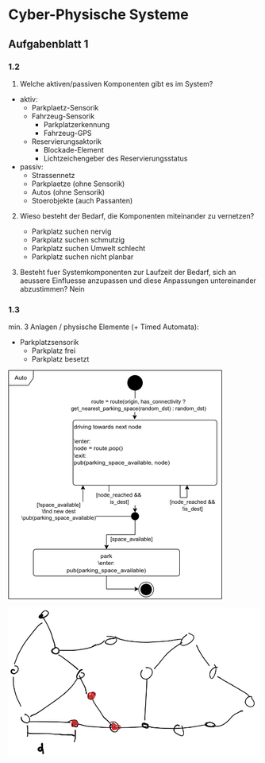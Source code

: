 # Cyber-Physische Systeme

## Aufgabenblatt 1

### 1.2

1. Welche aktiven/passiven Komponenten gibt es im System?
  - aktiv:
    - Parkplaetz-Sensorik 
    - Fahrzeug-Sensorik
      - Parkplatzerkennung
      - Fahrzeug-GPS
    - Reservierungsaktorik 
      - Blockade-Element
      - Lichtzeichengeber des Reservierungsstatus
  - passiv:
    - Strassennetz
    - Parkplaetze (ohne Sensorik)
    - Autos (ohne Sensorik)
    - Stoerobjekte (auch Passanten)
2. Wieso besteht der Bedarf, die Komponenten miteinander zu vernetzen?
   - Parkplatz suchen nervig
   - Parkplatz suchen schmutzig
   - Parkplatz suchen Umwelt schlecht
   - Parkplatz suchen nicht planbar

3. Besteht fuer Systemkomponenten zur Laufzeit der Bedarf, sich an aeussere Einfluesse anzupassen und diese Anpassungen untereinander abzustimmen?
  Nein


### 1.3

min. 3 Anlagen / physische Elemente (+ Timed Automata):
- Parkplatzsensorik
  - Parkplatz frei
  - Parkplatz besetzt
  
![](docs/car.png)

![](docs/street-graph.png)
